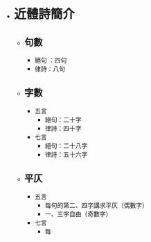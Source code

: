- # 近體詩簡介
	- ## 句數
		- 絕句 ：四句
		- 律詩：八句
	- ## 字數
		- 五言
			- 絕句：二十字
			- 律詩：四十字
		- 七言
			- 絕句：二十八字
			- 律詩：五十六字
	- ## 平仄
		- 五言
			- 每句的第二、四字講求平仄（偶數字）
			- 一、三字自由（奇數字）
		- 七言
			- 每